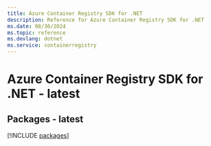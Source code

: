 ```yaml
---
title: Azure Container Registry SDK for .NET
description: Reference for Azure Container Registry SDK for .NET
ms.date: 08/30/2024
ms.topic: reference
ms.devlang: dotnet
ms.service: containerregistry
---
```

# Azure Container Registry SDK for .NET - latest
## Packages - latest
[!INCLUDE [packages](container-registry-index.md)]